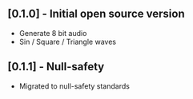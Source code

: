 ## [0.1.0] - Initial open source version

* Generate 8 bit audio
* Sin / Square / Triangle waves

## [0.1.1] - Null-safety

* Migrated to null-safety standards